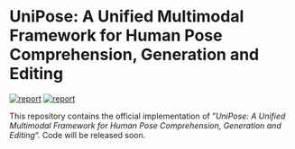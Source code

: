 # UniPose: A Unified Multimodal Framework for Human Pose Comprehension, Generation and Editing

[![report](https://img.shields.io/badge/Project-Page-Green)](https://liyiheng23.github.io/UniPose-Page/) [![report](https://img.shields.io/badge/arxiv-report-red)](https://www.arxiv.org/abs/2411.16781)

This repository contains the official implementation of ”*UniPose: A Unified Multimodal Framework for Human Pose Comprehension, Generation and Editing*“. Code will be released soon. 
